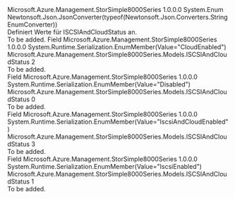 <Type Name="ISCSIAndCloudStatus" FullName="Microsoft.Azure.Management.StorSimple8000Series.Models.ISCSIAndCloudStatus">
  <TypeSignature Language="C#" Value="public enum ISCSIAndCloudStatus" />
  <TypeSignature Language="ILAsm" Value=".class public auto ansi sealed ISCSIAndCloudStatus extends System.Enum" />
  <TypeSignature Language="DocId" Value="T:Microsoft.Azure.Management.StorSimple8000Series.Models.ISCSIAndCloudStatus" />
  <TypeSignature Language="VB.NET" Value="Public Enum ISCSIAndCloudStatus" />
  <TypeSignature Language="F#" Value="type ISCSIAndCloudStatus = " />
  <AssemblyInfo>
    <AssemblyName>Microsoft.Azure.Management.StorSimple8000Series</AssemblyName>
    <AssemblyVersion>1.0.0.0</AssemblyVersion>
  </AssemblyInfo>
  <Base>
    <BaseTypeName>System.Enum</BaseTypeName>
  </Base>
  <Attributes>
    <Attribute>
      <AttributeName>Newtonsoft.Json.JsonConverter(typeof(Newtonsoft.Json.Converters.StringEnumConverter))</AttributeName>
    </Attribute>
  </Attributes>
  <Docs>
    <summary>
            Definiert Werte für ISCSIAndCloudStatus an.
            </summary>
    <remarks>To be added.</remarks>
  </Docs>
  <Members>
    <Member MemberName="CloudEnabled">
      <MemberSignature Language="C#" Value="CloudEnabled" />
      <MemberSignature Language="ILAsm" Value=".field public static literal valuetype Microsoft.Azure.Management.StorSimple8000Series.Models.ISCSIAndCloudStatus CloudEnabled = int32(2)" />
      <MemberSignature Language="DocId" Value="F:Microsoft.Azure.Management.StorSimple8000Series.Models.ISCSIAndCloudStatus.CloudEnabled" />
      <MemberSignature Language="VB.NET" Value="CloudEnabled" />
      <MemberSignature Language="F#" Value="CloudEnabled = 2" Usage="Microsoft.Azure.Management.StorSimple8000Series.Models.ISCSIAndCloudStatus.CloudEnabled" />
      <MemberType>Field</MemberType>
      <AssemblyInfo>
        <AssemblyName>Microsoft.Azure.Management.StorSimple8000Series</AssemblyName>
        <AssemblyVersion>1.0.0.0</AssemblyVersion>
      </AssemblyInfo>
      <Attributes>
        <Attribute>
          <AttributeName>System.Runtime.Serialization.EnumMember(Value="CloudEnabled")</AttributeName>
        </Attribute>
      </Attributes>
      <ReturnValue>
        <ReturnType>Microsoft.Azure.Management.StorSimple8000Series.Models.ISCSIAndCloudStatus</ReturnType>
      </ReturnValue>
      <MemberValue>2</MemberValue>
      <Docs>
        <summary>To be added.</summary>
      </Docs>
    </Member>
    <Member MemberName="Disabled">
      <MemberSignature Language="C#" Value="Disabled" />
      <MemberSignature Language="ILAsm" Value=".field public static literal valuetype Microsoft.Azure.Management.StorSimple8000Series.Models.ISCSIAndCloudStatus Disabled = int32(0)" />
      <MemberSignature Language="DocId" Value="F:Microsoft.Azure.Management.StorSimple8000Series.Models.ISCSIAndCloudStatus.Disabled" />
      <MemberSignature Language="VB.NET" Value="Disabled" />
      <MemberSignature Language="F#" Value="Disabled = 0" Usage="Microsoft.Azure.Management.StorSimple8000Series.Models.ISCSIAndCloudStatus.Disabled" />
      <MemberType>Field</MemberType>
      <AssemblyInfo>
        <AssemblyName>Microsoft.Azure.Management.StorSimple8000Series</AssemblyName>
        <AssemblyVersion>1.0.0.0</AssemblyVersion>
      </AssemblyInfo>
      <Attributes>
        <Attribute>
          <AttributeName>System.Runtime.Serialization.EnumMember(Value="Disabled")</AttributeName>
        </Attribute>
      </Attributes>
      <ReturnValue>
        <ReturnType>Microsoft.Azure.Management.StorSimple8000Series.Models.ISCSIAndCloudStatus</ReturnType>
      </ReturnValue>
      <MemberValue>0</MemberValue>
      <Docs>
        <summary>To be added.</summary>
      </Docs>
    </Member>
    <Member MemberName="IscsiAndCloudEnabled">
      <MemberSignature Language="C#" Value="IscsiAndCloudEnabled" />
      <MemberSignature Language="ILAsm" Value=".field public static literal valuetype Microsoft.Azure.Management.StorSimple8000Series.Models.ISCSIAndCloudStatus IscsiAndCloudEnabled = int32(3)" />
      <MemberSignature Language="DocId" Value="F:Microsoft.Azure.Management.StorSimple8000Series.Models.ISCSIAndCloudStatus.IscsiAndCloudEnabled" />
      <MemberSignature Language="VB.NET" Value="IscsiAndCloudEnabled" />
      <MemberSignature Language="F#" Value="IscsiAndCloudEnabled = 3" Usage="Microsoft.Azure.Management.StorSimple8000Series.Models.ISCSIAndCloudStatus.IscsiAndCloudEnabled" />
      <MemberType>Field</MemberType>
      <AssemblyInfo>
        <AssemblyName>Microsoft.Azure.Management.StorSimple8000Series</AssemblyName>
        <AssemblyVersion>1.0.0.0</AssemblyVersion>
      </AssemblyInfo>
      <Attributes>
        <Attribute>
          <AttributeName>System.Runtime.Serialization.EnumMember(Value="IscsiAndCloudEnabled")</AttributeName>
        </Attribute>
      </Attributes>
      <ReturnValue>
        <ReturnType>Microsoft.Azure.Management.StorSimple8000Series.Models.ISCSIAndCloudStatus</ReturnType>
      </ReturnValue>
      <MemberValue>3</MemberValue>
      <Docs>
        <summary>To be added.</summary>
      </Docs>
    </Member>
    <Member MemberName="IscsiEnabled">
      <MemberSignature Language="C#" Value="IscsiEnabled" />
      <MemberSignature Language="ILAsm" Value=".field public static literal valuetype Microsoft.Azure.Management.StorSimple8000Series.Models.ISCSIAndCloudStatus IscsiEnabled = int32(1)" />
      <MemberSignature Language="DocId" Value="F:Microsoft.Azure.Management.StorSimple8000Series.Models.ISCSIAndCloudStatus.IscsiEnabled" />
      <MemberSignature Language="VB.NET" Value="IscsiEnabled" />
      <MemberSignature Language="F#" Value="IscsiEnabled = 1" Usage="Microsoft.Azure.Management.StorSimple8000Series.Models.ISCSIAndCloudStatus.IscsiEnabled" />
      <MemberType>Field</MemberType>
      <AssemblyInfo>
        <AssemblyName>Microsoft.Azure.Management.StorSimple8000Series</AssemblyName>
        <AssemblyVersion>1.0.0.0</AssemblyVersion>
      </AssemblyInfo>
      <Attributes>
        <Attribute>
          <AttributeName>System.Runtime.Serialization.EnumMember(Value="IscsiEnabled")</AttributeName>
        </Attribute>
      </Attributes>
      <ReturnValue>
        <ReturnType>Microsoft.Azure.Management.StorSimple8000Series.Models.ISCSIAndCloudStatus</ReturnType>
      </ReturnValue>
      <MemberValue>1</MemberValue>
      <Docs>
        <summary>To be added.</summary>
      </Docs>
    </Member>
  </Members>
</Type>